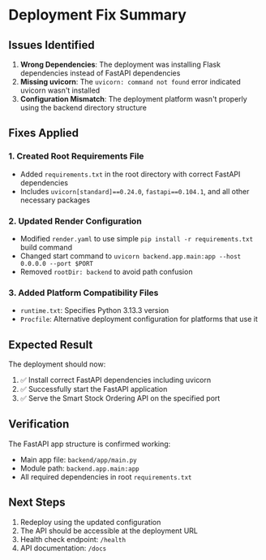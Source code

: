 # Deployment Fix Summary

## Issues Identified

1. **Wrong Dependencies**: The deployment was installing Flask dependencies instead of FastAPI dependencies
2. **Missing uvicorn**: The `uvicorn: command not found` error indicated uvicorn wasn't installed
3. **Configuration Mismatch**: The deployment platform wasn't properly using the backend directory structure

## Fixes Applied

### 1. Created Root Requirements File
- Added `requirements.txt` in the root directory with correct FastAPI dependencies
- Includes `uvicorn[standard]==0.24.0`, `fastapi==0.104.1`, and all other necessary packages

### 2. Updated Render Configuration
- Modified `render.yaml` to use simple `pip install -r requirements.txt` build command
- Changed start command to `uvicorn backend.app.main:app --host 0.0.0.0 --port $PORT`
- Removed `rootDir: backend` to avoid path confusion

### 3. Added Platform Compatibility Files
- `runtime.txt`: Specifies Python 3.13.3 version
- `Procfile`: Alternative deployment configuration for platforms that use it

## Expected Result

The deployment should now:
1. ✅ Install correct FastAPI dependencies including uvicorn
2. ✅ Successfully start the FastAPI application 
3. ✅ Serve the Smart Stock Ordering API on the specified port

## Verification

The FastAPI app structure is confirmed working:
- Main app file: `backend/app/main.py`
- Module path: `backend.app.main:app`
- All required dependencies in root `requirements.txt`

## Next Steps

1. Redeploy using the updated configuration
2. The API should be accessible at the deployment URL
3. Health check endpoint: `/health`
4. API documentation: `/docs`